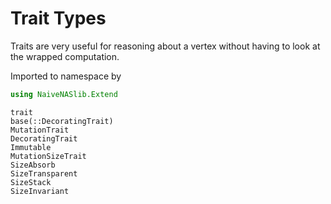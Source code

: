 # Trait Types

Traits are very useful for reasoning about a vertex without having to look at the wrapped computation.

Imported to namespace by
```julia
using NaiveNASlib.Extend
```

```@docs
trait
base(::DecoratingTrait)
MutationTrait
DecoratingTrait
Immutable
MutationSizeTrait
SizeAbsorb
SizeTransparent
SizeStack
SizeInvariant
```